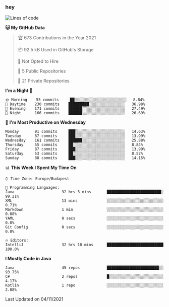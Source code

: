 ### hey

<!--START_SECTION:waka-->
![Lines of code](https://img.shields.io/badge/From%20Hello%20World%20I%27ve%20Written-466173%20lines%20of%20code-blue)

**🐱 My GitHub Data** 

> 🏆 673 Contributions in the Year 2021
 > 
> 📦 92.5 kB Used in GitHub's Storage 
 > 
> 🚫 Not Opted to Hire
 > 
> 📜 5 Public Repositories 
 > 
> 🔑 21 Private Repositories  
 > 
**I'm a Night 🦉** 

```text
🌞 Morning    55 commits     ██░░░░░░░░░░░░░░░░░░░░░░░   8.84% 
🌆 Daytime    230 commits    █████████░░░░░░░░░░░░░░░░   36.98% 
🌃 Evening    171 commits    ██████░░░░░░░░░░░░░░░░░░░   27.49% 
🌙 Night      166 commits    ██████░░░░░░░░░░░░░░░░░░░   26.69%

```
📅 **I'm Most Productive on Wednesday** 

```text
Monday       91 commits     ███░░░░░░░░░░░░░░░░░░░░░░   14.63% 
Tuesday      87 commits     ███░░░░░░░░░░░░░░░░░░░░░░   13.99% 
Wednesday    161 commits    ██████░░░░░░░░░░░░░░░░░░░   25.88% 
Thursday     55 commits     ██░░░░░░░░░░░░░░░░░░░░░░░   8.84% 
Friday       87 commits     ███░░░░░░░░░░░░░░░░░░░░░░   13.99% 
Saturday     53 commits     ██░░░░░░░░░░░░░░░░░░░░░░░   8.52% 
Sunday       88 commits     ███░░░░░░░░░░░░░░░░░░░░░░   14.15%

```


📊 **This Week I Spent My Time On** 

```text
⌚︎ Time Zone: Europe/Budapest

💬 Programming Languages: 
Java                     32 hrs 3 mins       ████████████████████████░   99.21% 
XML                      13 mins             ░░░░░░░░░░░░░░░░░░░░░░░░░   0.71% 
Markdown                 1 min               ░░░░░░░░░░░░░░░░░░░░░░░░░   0.08% 
YAML                     0 secs              ░░░░░░░░░░░░░░░░░░░░░░░░░   0.0% 
Git Config               0 secs              ░░░░░░░░░░░░░░░░░░░░░░░░░   0.0%

🔥 Editors: 
IntelliJ                 32 hrs 18 mins      █████████████████████████   100.0%

```

**I Mostly Code in Java** 

```text
Java                     45 repos            ███████████████████████░░   93.75% 
C#                       2 repos             █░░░░░░░░░░░░░░░░░░░░░░░░   4.17% 
Kotlin                   1 repo              ░░░░░░░░░░░░░░░░░░░░░░░░░   2.08%

```



 Last Updated on 04/11/2021
<!--END_SECTION:waka-->
